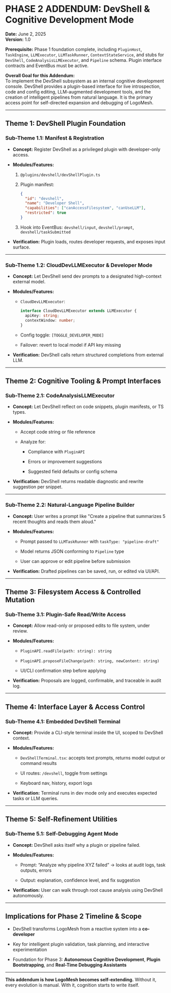 # PHASE 2 ADDENDUM: DevShell & Cognitive Development Mode

**Date:** June 2, 2025  
**Version:** 1.0

**Prerequisite:** Phase 1 foundation complete, including `PluginHost`, `TaskEngine`, `LLMExecutor`, `LLMTaskRunner`, `ContextStateService`, and stubs for `DevShell`, `CodeAnalysisLLMExecutor`, and `Pipeline` schema. Plugin interface contracts and EventBus must be active.

**Overall Goal for this Addendum:**  
To implement the DevShell subsystem as an internal cognitive development console. DevShell provides a plugin-based interface for live introspection, code and config editing, LLM-augmented development tools, and the creation of intelligent pipelines from natural language. It is the primary access point for self-directed expansion and debugging of LogoMesh.

---

## Theme 1: DevShell Plugin Foundation

### Sub-Theme 1.1: Manifest & Registration

- **Concept:** Register DevShell as a privileged plugin with developer-only access.
    
- **Modules/Features:**
    
    1. `@plugins/devshell/devShellPlugin.ts`
        
    2. Plugin manifest:
        
        ```json
        {
          "id": "devshell",
          "name": "Developer Shell",
          "capabilities": ["canAccessFilesystem", "canUseLLM"],
          "restricted": true
        }
        ```
        
    3. Hook into EventBus: `devshell/input`, `devshell/prompt`, `devshell/taskSubmitted`
        
- **Verification:** Plugin loads, routes developer requests, and exposes input surface.
    

---

### Sub-Theme 1.2: CloudDevLLMExecutor & Developer Mode

- **Concept:** Let DevShell send dev prompts to a designated high-context external model.
    
- **Modules/Features:**
    
    - `CloudDevLLMExecutor`:
        
        ```ts
        interface CloudDevLLMExecutor extends LLMExecutor {
          apiKey: string;
          contextWindow: number;
        }
        ```
        
    - Config toggle: `[TOGGLE_DEVELOPER_MODE]`
        
    - Failover: revert to local model if API key missing
        
- **Verification:** DevShell calls return structured completions from external LLM.
    

---

## Theme 2: Cognitive Tooling & Prompt Interfaces

### Sub-Theme 2.1: CodeAnalysisLLMExecutor

- **Concept:** Let DevShell reflect on code snippets, plugin manifests, or TS types.
    
- **Modules/Features:**
    
    - Accept code string or file reference
        
    - Analyze for:
        
        - Compliance with `PluginAPI`
            
        - Errors or improvement suggestions
            
        - Suggested field defaults or config schema
            
- **Verification:** DevShell returns readable diagnostic and rewrite suggestion per snippet.
    

---

### Sub-Theme 2.2: Natural-Language Pipeline Builder

- **Concept:** User writes a prompt like "Create a pipeline that summarizes 5 recent thoughts and reads them aloud."
    
- **Modules/Features:**
    
    - Prompt passed to `LLMTaskRunner` with `taskType: "pipeline-draft"`
        
    - Model returns JSON conforming to `Pipeline` type
        
    - User can approve or edit pipeline before submission
        
- **Verification:** Drafted pipelines can be saved, run, or edited via UI/API.
    

---

## Theme 3: Filesystem Access & Controlled Mutation

### Sub-Theme 3.1: Plugin-Safe Read/Write Access

- **Concept:** Allow read-only or proposed edits to file system, under review.
    
- **Modules/Features:**
    
    - `PluginAPI.readFile(path: string): string`
        
    - `PluginAPI.proposeFileChange(path: string, newContent: string)`
        
    - UI/CLI confirmation step before applying
        
- **Verification:** Proposals are logged, confirmable, and traceable in audit log.
    

---

## Theme 4: Interface Layer & Access Control

### Sub-Theme 4.1: Embedded DevShell Terminal

- **Concept:** Provide a CLI-style terminal inside the UI, scoped to DevShell context.
    
- **Modules/Features:**
    
    - `DevShellTerminal.tsx`: accepts text prompts, returns model output or command results
        
    - UI routes: `/devshell`, toggle from settings
        
    - Keyboard nav, history, export logs
        
- **Verification:** Terminal runs in dev mode only and executes expected tasks or LLM queries.
    

---

## Theme 5: Self-Refinement Utilities

### Sub-Theme 5.1: Self-Debugging Agent Mode

- **Concept:** DevShell asks itself why a plugin or pipeline failed.
    
- **Modules/Features:**
    
    - Prompt: “Analyze why pipeline XYZ failed” → looks at audit logs, task outputs, errors
        
    - Output: explanation, confidence level, and fix suggestion
        
- **Verification:** User can walk through root cause analysis using DevShell autonomously.
    

---

## Implications for Phase 2 Timeline & Scope

- DevShell transforms LogoMesh from a reactive system into a **co-developer**
    
- Key for intelligent plugin validation, task planning, and interactive experimentation
    
- Foundation for Phase 3: **Autonomous Cognitive Development**, **Plugin Bootstrapping**, and **Real-Time Debugging Assistants**
    

---

**This addendum is how LogoMesh becomes self-extending.** Without it, every evolution is manual. With it, cognition starts to write itself.